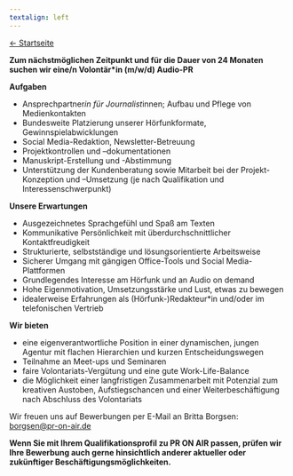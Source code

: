 ```yaml
---
textalign: left
---
```


[← Startseite](/)




**Zum nächstmöglichen Zeitpunkt und für die Dauer von 24 Monaten suchen wir eine/n Volontär*in (m/w/d) Audio-PR**


**Aufgaben**
-	Ansprechpartner*in für Journalist*innen; Aufbau und Pflege von Medienkontakten
-	Bundesweite Platzierung unserer Hörfunkformate, Gewinnspielabwicklungen
-	Social Media-Redaktion, Newsletter-Betreuung
-	Projektkontrollen und –dokumentationen
-	Manuskript-Erstellung und -Abstimmung
-	Unterstützung der Kundenberatung sowie Mitarbeit bei der Projekt-Konzeption und –Umsetzung (je nach Qualifikation und Interessenschwerpunkt)


**Unsere Erwartungen**
-	Ausgezeichnetes Sprachgefühl und Spaß am Texten
-	Kommunikative Persönlichkeit mit überdurchschnittlicher Kontaktfreudigkeit
-	Strukturierte, selbstständige und lösungsorientierte Arbeitsweise
-	Sicherer Umgang mit gängigen Office-Tools und Social Media-Plattformen
-	Grundlegendes Interesse am Hörfunk und an Audio on demand
-	Hohe Eigenmotivation, Umsetzungsstärke und Lust, etwas zu bewegen
-	idealerweise Erfahrungen als (Hörfunk-)Redakteur*in und/oder im telefonischen Vertrieb


**Wir bieten**
-	eine eigenverantwortliche Position in einer dynamischen, jungen Agentur mit flachen Hierarchien und kurzen Entscheidungswegen
-	Teilnahme an Meet-ups und Seminaren
-	faire Volontariats-Vergütung und eine gute Work-Life-Balance
-	die Möglichkeit einer langfristigen Zusammenarbeit mit Potenzial zum kreativen Austoben, Aufstiegschancen und einer Weiterbeschäftigung nach Abschluss des Volontariats


Wir freuen uns auf Bewerbungen per E-Mail an Britta Borgsen: borgsen@pr-on-air.de	


**Wenn Sie mit Ihrem Qualifikationsprofil zu PR ON AIR passen, prüfen wir Ihre Bewerbung auch gerne hinsichtlich anderer aktueller oder zukünftiger Beschäftigungsmöglichkeiten.**
